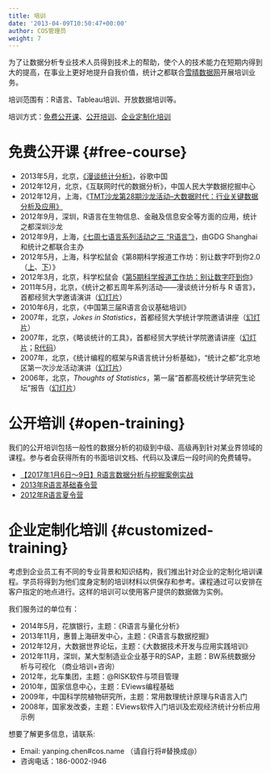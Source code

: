 ```yaml
---
title: 培训
date: '2013-04-09T10:50:47+00:00'
author: COS管理员
weight: 7
---
```


为了让数据分析专业技术人员得到技术上的帮助，使个人的技术能力在短期内得到大的提高，在事业上更好地提升自我价值，统计之都联合[雪晴数据网](http://www.xueqing.tv)开展培训业务。

培训范围有：R语言、Tableau培训、开放数据培训等。

培训方式：[免费公开课](#free-course)、[公开培训](#open-training)、[企业定制化培训](#customized-training)

# 免费公开课 {#free-course}

* 2013年5月，北京，[《漫谈统计分析》](http://yanping.me/talk-in-google/)，谷歌中国
* 2012年12月，北京，《互联网时代的数据分析》，中国人民大学数据挖掘中心
* 2012年12月，上海，《[TMT沙龙第28期沙龙活动–大数据时代：行业关键数据分析及应用》](http://www.loyhome.com/ebay%E4%B8%8E%E5%A4%A7%E6%95%B0%E6%8D%AE%EF%BC%88tmt%E9%9D%92%E5%B9%B4%E6%B2%99%E9%BE%99%E6%BC%94%E8%AE%B2%E5%B9%BB%E7%81%AF%E7%89%87%E5%85%B1%E4%BA%AB%EF%BC%89/ "TMT青年沙龙演讲")
* 2012年9月，深圳，R语言在生物信息、金融及信息安全等方面的应用，统计之都深圳沙龙
* 2012年9月，上海，[《七周七语言系列活动之三 “R语言”》](http://topgeek.org/?p=546)，由GDG Shanghai和统计之都联合主办
* 2012年5月，上海，科学松鼠会《第8期科学报道工作坊：别让数字吓到你2.0（[上](http://s-camp.songshuhui.net/2012/05/s-workshop008_part1/ "第8期科学报道工作坊：别让数字吓到你2.0（上）")、[下](http://s-camp.songshuhui.net/2012/05/s-workshop008_part2/ "第8期科学报道工作坊：别让数字吓到你2.0（下）")）》
* 2012年3月，北京，科学松鼠会《[第5期科学报道工作坊：别让数字吓到你](http://s-camp.songshuhui.net/2012/03/s-workshop005/ "第5期科学报道工作坊：别让数字吓到你")》
* 2011年5月，北京，《统计之都五周年系列活动——漫谈统计分析与 R 语言》，首都经贸大学邀请演讲（[幻灯片](https://uploads.cosx.org/2013/04/statistics-and-r-programming-at-cueb.pptx "统计之都五周年系列活动——漫谈统计分析与R语言")）
* 2010年6月，北京，《中国第三届R语言会议基础培训》
* 2007年，北京，_Jokes in Statistics_，首都经贸大学统计学院邀请讲座（[幻灯片](https://github.com/downloads/yihui/yihui.github.com/Jokes-2007-Yihui-Xie.pdf)）
* 2007年，北京，《略谈统计的工具》，首都经贸大学统计学院邀请讲座（[幻灯片](https://github.com/downloads/yihui/yihui.github.com/Stat-tools-2007-Yihui-Xie.pdf)；[R代码](https://gist.github.com/1756901)）
* 2007年，北京，《统计编程的框架与R语言统计分析基础》，“统计之都”北京地区第一次沙龙活动演讲（[幻灯片](https://github.com/downloads/yihui/yihui.github.com/R-Programming-2007-Yihui-Xie.pdf)）
* 2006年，北京，_Thoughts of Statistics_，第一届“首都高校统计学研究生论坛”报告（[幻灯片](https://github.com/downloads/yihui/yihui.github.com/Thoughts-2006-Yihui-Xie.pdf)）

# 公开培训 {#open-training}

我们的公开培训包括一般性的数据分析的初级到中级、高级再到针对某业界领域的课程。参与者会获得所有的书面培训文档、代码以及课后一段时间的免费辅导。

* [【2017年1月6日～9日】R语言数据分析与挖掘案例实战](http://www.xueqing.tv/r-training/)
* [2013年R语言基础春令营](https://cos.name/cn/topic/109541 "2013年R语言基础春令营")
* [2012年R语言夏令营](http://supstat.com.cn/blog/2012/07/16/summer-of-supstat "第一届R语言夏令营")

# 企业定制化培训 {#customized-training}

考虑到企业员工有不同的专业背景和知识结构，我们推出针对企业的定制化培训课程。学员将得到为他们度身定制的培训材料以供保存和参考。课程通过可以安排在客户指定的地点进行。这样的培训可以使用客户提供的数据做为实例。

我们服务过的单位有：

* 2014年5月，花旗银行，主题：《R语言与量化分析》
* 2013年11月，惠普上海研发中心，主题：《R语言与数据挖掘》
* 2012年12月，大数据世界论坛，主题：《大数据技术开发与应用实践培训》
* 2012年11月，深圳，某大型制造业企业基于R的SAP，主题：BW系统数据分析与可视化 （商业培训+咨询）
* 2012年，北车集团，主题：@RISK软件与项目管理
* 2010年，国家信息中心，主题：EViews编程基础
* 2009年，中国科学院植物研究所，主题：常用数理统计原理与R语言入门
* 2008年，国家发改委，主题：EViews软件入门培训及宏观经济统计分析应用示例

想要了解更多信息，请联系:

* Email: yanping.chen#cos.name （请自行将#替换成@）
* 咨询电话：186-0002-l946
